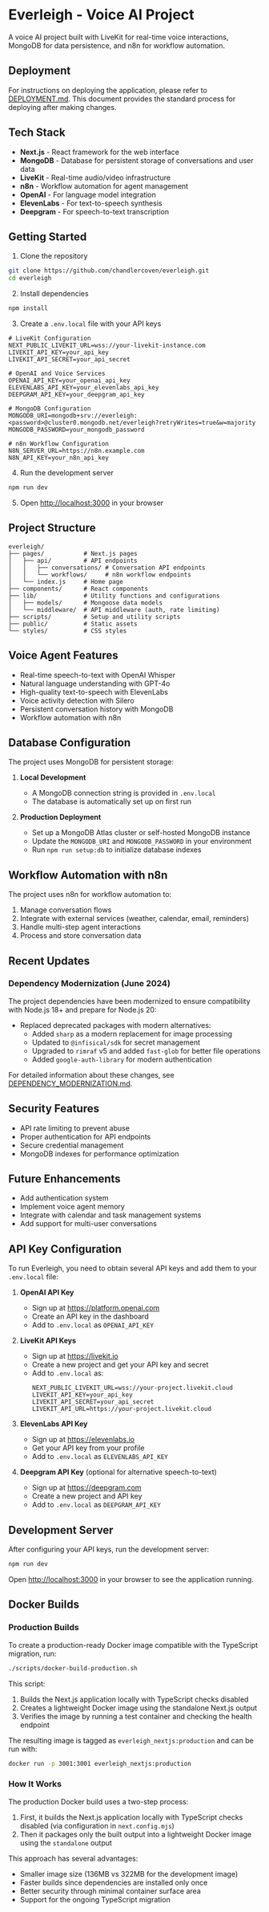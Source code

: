 # Everleigh - Voice AI Project

A voice AI project built with LiveKit for real-time voice interactions, MongoDB for data persistence, and n8n for workflow automation.

## Deployment

For instructions on deploying the application, please refer to [DEPLOYMENT.md](DEPLOYMENT.md). This document provides the standard process for deploying after making changes.

## Tech Stack

- **Next.js** - React framework for the web interface
- **MongoDB** - Database for persistent storage of conversations and user data
- **LiveKit** - Real-time audio/video infrastructure
- **n8n** - Workflow automation for agent management
- **OpenAI** - For language model integration
- **ElevenLabs** - For text-to-speech synthesis
- **Deepgram** - For speech-to-text transcription

## Getting Started

1. Clone the repository
```bash
git clone https://github.com/chandlercoven/everleigh.git
cd everleigh
```

2. Install dependencies
```bash
npm install
```

3. Create a `.env.local` file with your API keys
```
# LiveKit Configuration
NEXT_PUBLIC_LIVEKIT_URL=wss://your-livekit-instance.com
LIVEKIT_API_KEY=your_api_key
LIVEKIT_API_SECRET=your_api_secret

# OpenAI and Voice Services
OPENAI_API_KEY=your_openai_api_key
ELEVENLABS_API_KEY=your_elevenlabs_api_key
DEEPGRAM_API_KEY=your_deepgram_api_key

# MongoDB Configuration
MONGODB_URI=mongodb+srv://everleigh:<password>@cluster0.mongodb.net/everleigh?retryWrites=true&w=majority
MONGODB_PASSWORD=your_mongodb_password

# n8n Workflow Configuration
N8N_SERVER_URL=https://n8n.example.com
N8N_API_KEY=your_n8n_api_key
```

4. Run the development server
```bash
npm run dev
```

5. Open [http://localhost:3000](http://localhost:3000) in your browser

## Project Structure

```
everleigh/
├── pages/           # Next.js pages
│   ├── api/         # API endpoints
│   │   ├── conversations/ # Conversation API endpoints
│   │   └── workflows/     # n8n workflow endpoints
│   └── index.js     # Home page
├── components/      # React components
├── lib/             # Utility functions and configurations
│   ├── models/      # Mongoose data models
│   └── middleware/  # API middleware (auth, rate limiting)
├── scripts/         # Setup and utility scripts
├── public/          # Static assets
└── styles/          # CSS styles
```

## Voice Agent Features

- Real-time speech-to-text with OpenAI Whisper
- Natural language understanding with GPT-4o
- High-quality text-to-speech with ElevenLabs
- Voice activity detection with Silero
- Persistent conversation history with MongoDB
- Workflow automation with n8n

## Database Configuration

The project uses MongoDB for persistent storage:

1. **Local Development**
   - A MongoDB connection string is provided in `.env.local`
   - The database is automatically set up on first run

2. **Production Deployment**
   - Set up a MongoDB Atlas cluster or self-hosted MongoDB instance
   - Update the `MONGODB_URI` and `MONGODB_PASSWORD` in your environment
   - Run `npm run setup:db` to initialize database indexes

## Workflow Automation with n8n

The project uses n8n for workflow automation to:
1. Manage conversation flows
2. Integrate with external services (weather, calendar, email, reminders)
3. Handle multi-step agent interactions
4. Process and store conversation data

## Recent Updates

### Dependency Modernization (June 2024)

The project dependencies have been modernized to ensure compatibility with Node.js 18+ and prepare for Node.js 20:

- Replaced deprecated packages with modern alternatives:
  - Added `sharp` as a modern replacement for image processing
  - Updated to `@infisical/sdk` for secret management 
  - Upgraded to `rimraf` v5 and added `fast-glob` for better file operations
  - Added `google-auth-library` for modern authentication

For detailed information about these changes, see [DEPENDENCY_MODERNIZATION.md](DEPENDENCY_MODERNIZATION.md).

## Security Features

- API rate limiting to prevent abuse
- Proper authentication for API endpoints
- Secure credential management
- MongoDB indexes for performance optimization

## Future Enhancements

- Add authentication system
- Implement voice agent memory
- Integrate with calendar and task management systems
- Add support for multi-user conversations

## API Key Configuration

To run Everleigh, you need to obtain several API keys and add them to your `.env.local` file:

1. **OpenAI API Key**
   - Sign up at https://platform.openai.com
   - Create an API key in the dashboard
   - Add to `.env.local` as `OPENAI_API_KEY`

2. **LiveKit API Keys**
   - Sign up at https://livekit.io
   - Create a new project and get your API key and secret
   - Add to `.env.local` as:
     ```
     NEXT_PUBLIC_LIVEKIT_URL=wss://your-project.livekit.cloud
     LIVEKIT_API_KEY=your_api_key
     LIVEKIT_API_SECRET=your_api_secret
     LIVEKIT_API_URL=https://your-project.livekit.cloud
     ```

3. **ElevenLabs API Key**
   - Sign up at https://elevenlabs.io
   - Get your API key from your profile
   - Add to `.env.local` as `ELEVENLABS_API_KEY`

4. **Deepgram API Key** (optional for alternative speech-to-text)
   - Sign up at https://deepgram.com
   - Create a new project and API key
   - Add to `.env.local` as `DEEPGRAM_API_KEY`

## Development Server

After configuring your API keys, run the development server:

```bash
npm run dev
```

Open [http://localhost:3000](http://localhost:3000) in your browser to see the application running.

## Docker Builds

### Production Builds

To create a production-ready Docker image compatible with the TypeScript migration, run:

```bash
./scripts/docker-build-production.sh
```

This script:
1. Builds the Next.js application locally with TypeScript checks disabled
2. Creates a lightweight Docker image using the standalone Next.js output
3. Verifies the image by running a test container and checking the health endpoint

The resulting image is tagged as `everleigh_nextjs:production` and can be run with:

```bash
docker run -p 3001:3001 everleigh_nextjs:production
```

### How It Works

The production Docker build uses a two-step process:
1. First, it builds the Next.js application locally with TypeScript checks disabled (via configuration in `next.config.mjs`)
2. Then it packages only the built output into a lightweight Docker image using the `standalone` output

This approach has several advantages:
- Smaller image size (136MB vs 322MB for the development image)
- Faster builds since dependencies are installed only once
- Better security through minimal container surface area
- Support for the ongoing TypeScript migration 